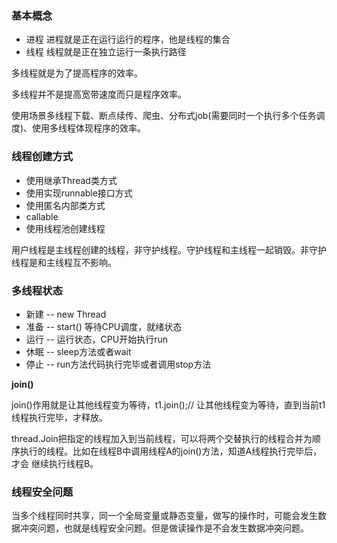 ### 基本概念

- 进程  进程就是正在运行运行的程序，他是线程的集合
- 线程  线程就是正在独立运行一条执行路径

多线程就是为了提高程序的效率。

多线程并不是提高宽带速度而只是程序效率。

使用场景多线程下载、断点续传、爬虫、分布式job(需要同时一个执行多个任务调度)、使用多线程体现程序的效率。

### 线程创建方式

- 使用继承Thread类方式
- 使用实现runnable接口方式
- 使用匿名内部类方式
- callable
- 使用线程池创建线程

用户线程是主线程创建的线程，非守护线程。守护线程和主线程一起销毁。非守护线程是和主线程互不影响。

### 多线程状态

- 新建 -- new Thread
- 准备 -- start()  等待CPU调度，就绪状态
- 运行 -- 运行状态，CPU开始执行run
- 休眠 -- sleep方法或者wait
- 停止 -- run方法代码执行完毕或者调用stop方法

**join()**

join()作用就是让其他线程变为等待，t1.join();// 让其他线程变为等待，直到当前t1线程执行完毕，才释放。

thread.Join把指定的线程加入到当前线程，可以将两个交替执行的线程合并为顺序执行的线程。比如在线程B中调用线程A的join()方法，知道A线程执行完毕后，才会	继续执行线程B。

### 线程安全问题

当多个线程同时共享，同一个全局变量或静态变量，做写的操作时，可能会发生数据冲突问题，也就是线程安全问题。但是做读操作是不会发生数据冲突问题。